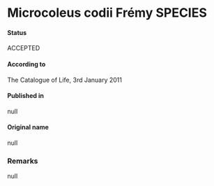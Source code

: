 # Microcoleus codii Frémy SPECIES

#### Status
ACCEPTED

#### According to
The Catalogue of Life, 3rd January 2011

#### Published in
null

#### Original name
null

### Remarks
null